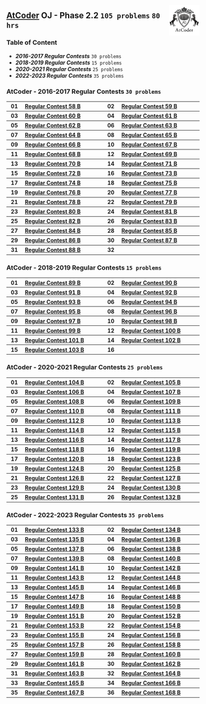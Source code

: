 <img align="right" width="80" src="/logos/atcoder.png"></img>

## [AtCoder](https://atcoder.jp/) OJ - Phase 2.2 `105 problems` `80 hrs`

### Table of Content

- ***2016-2017 Regular Contests***     `30 problems`
- ***2018-2019 Regular Contests***     `15 problems`
- ***2020-2021 Regular Contests***     `25 problems`
- ***2022-2023 Regular Contests***     `35 problems`

### AtCoder - 2016-2017 Regular Contests `30 problems`

<table>
    <tbody>
        <tr>
<th align="center" width="50px">01</th><th align="left" width="550px"><a href="https://atcoder.jp/contests/arc058/tasks/arc058_b">Regular Contest 58 B</a></th>
<th align="center" width="50px">02</th><th align="left" width="550px"><a href="https://atcoder.jp/contests/arc059/tasks/arc059_b">Regular Contest 59 B</a></th>
        </tr>
        <tr>
<th align="center" width="50px">03</th><th align="left" width="550px"><a href="https://atcoder.jp/contests/arc060/tasks/arc060_b">Regular Contest 60 B</a></th>
<th align="center" width="50px">04</th><th align="left" width="550px"><a href="https://atcoder.jp/contests/arc061/tasks/arc061_b">Regular Contest 61 B</a></th>
        </tr>
        <tr>
<th align="center" width="50px">05</th><th align="left" width="550px"><a href="https://atcoder.jp/contests/arc062/tasks/arc062_b">Regular Contest 62 B</a></th>
<th align="center" width="50px">06</th><th align="left" width="550px"><a href="https://atcoder.jp/contests/arc063/tasks/arc063_b">Regular Contest 63 B</a></th>
        </tr>
        <tr>
<th align="center" width="50px">07</th><th align="left" width="550px"><a href="https://atcoder.jp/contests/arc064/tasks/arc064_b">Regular Contest 64 B</a></th>
<th align="center" width="50px">08</th><th align="left" width="550px"><a href="https://atcoder.jp/contests/arc065/tasks/arc065_b">Regular Contest 65 B</a></th>
        </tr>
        <tr>
<th align="center" width="50px">09</th><th align="left" width="550px"><a href="https://atcoder.jp/contests/arc066/tasks/arc066_b">Regular Contest 66 B</a></th>
<th align="center" width="50px">10</th><th align="left" width="550px"><a href="https://atcoder.jp/contests/arc067/tasks/arc067_b">Regular Contest 67 B</a></th>
        </tr>
        <tr>
<th align="center" width="50px">11</th><th align="left" width="550px"><a href="https://atcoder.jp/contests/arc068/tasks/arc068_b">Regular Contest 68 B</a></th>
<th align="center" width="50px">12</th><th align="left" width="550px"><a href="https://atcoder.jp/contests/arc069/tasks/arc069_b">Regular Contest 69 B</a></th>
        </tr>
        <tr>
<th align="center" width="50px">13</th><th align="left" width="550px"><a href="https://atcoder.jp/contests/arc070/tasks/arc070_b">Regular Contest 70 B</a></th>
<th align="center" width="50px">14</th><th align="left" width="550px"><a href="https://atcoder.jp/contests/arc071/tasks/arc071_b">Regular Contest 71 B</a></th>
        </tr>
        <tr>
<th align="center" width="50px">15</th><th align="left" width="550px"><a href="https://atcoder.jp/contests/arc072/tasks/arc072_b">Regular Contest 72 B</a></th>
<th align="center" width="50px">16</th><th align="left" width="550px"><a href="https://atcoder.jp/contests/arc073/tasks/arc073_b">Regular Contest 73 B</a></th>
        </tr>
        <tr>
<th align="center" width="50px">17</th><th align="left" width="550px"><a href="https://atcoder.jp/contests/arc074/tasks/arc074_b">Regular Contest 74 B</a></th>
<th align="center" width="50px">18</th><th align="left" width="550px"><a href="https://atcoder.jp/contests/arc075/tasks/arc075_b">Regular Contest 75 B</a></th>
        </tr>
        <tr>
<th align="center" width="50px">19</th><th align="left" width="550px"><a href="https://atcoder.jp/contests/arc076/tasks/arc076_b">Regular Contest 76 B</a></th>
<th align="center" width="50px">20</th><th align="left" width="550px"><a href="https://atcoder.jp/contests/arc077/tasks/arc077_b">Regular Contest 77 B</a></th>
        </tr>
        <tr>
<th align="center" width="50px">21</th><th align="left" width="550px"><a href="https://atcoder.jp/contests/arc078/tasks/arc078_b">Regular Contest 78 B</a></th>
<th align="center" width="50px">22</th><th align="left" width="550px"><a href="https://atcoder.jp/contests/arc079/tasks/arc079_b">Regular Contest 79 B</a></th>
        </tr>
        <tr>
<th align="center" width="50px">23</th><th align="left" width="550px"><a href="https://atcoder.jp/contests/arc080/tasks/arc080_b">Regular Contest 80 B</a></th>
<th align="center" width="50px">24</th><th align="left" width="550px"><a href="https://atcoder.jp/contests/arc081/tasks/arc081_b">Regular Contest 81 B</a></th>
        </tr>
        <tr>
<th align="center" width="50px">25</th><th align="left" width="550px"><a href="https://atcoder.jp/contests/arc082/tasks/arc082_b">Regular Contest 82 B</a></th>
<th align="center" width="50px">26</th><th align="left" width="550px"><a href="https://atcoder.jp/contests/arc083/tasks/arc083_b">Regular Contest 83 B</a></th>
        </tr>
        <tr>
<th align="center" width="50px">27</th><th align="left" width="550px"><a href="https://atcoder.jp/contests/arc084/tasks/arc084_b">Regular Contest 84 B</a></th>
<th align="center" width="50px">28</th><th align="left" width="550px"><a href="https://atcoder.jp/contests/arc085/tasks/arc085_b">Regular Contest 85 B</a></th>
        </tr>
        <tr>
<th align="center" width="50px">29</th><th align="left" width="550px"><a href="https://atcoder.jp/contests/arc086/tasks/arc086_b">Regular Contest 86 B</a></th>
<th align="center" width="50px">30</th><th align="left" width="550px"><a href="https://atcoder.jp/contests/arc087/tasks/arc087_b">Regular Contest 87 B</a></th>
        </tr>
        <tr>
<th align="center" width="50px">31</th><th align="left" width="550px"><a href="https://atcoder.jp/contests/arc088/tasks/arc088_b">Regular Contest 88 B</a></th>
<th align="center" width="50px">32</th><th align="left" width="550px"><a href=""></a></th>
        </tr>
    </tbody>
</table>

### AtCoder - 2018-2019 Regular Contests `15 problems`

<table>
    <tbody>
        <tr>
<th align="center" width="50px">01</th><th align="left" width="550px"><a href="https://atcoder.jp/contests/arc089/tasks/arc089_b">Regular Contest 89 B</a></th>
<th align="center" width="50px">02</th><th align="left" width="550px"><a href="https://atcoder.jp/contests/arc090/tasks/arc090_b">Regular Contest 90 B</a></th>
        </tr>
        <tr>
<th align="center" width="50px">03</th><th align="left" width="550px"><a href="https://atcoder.jp/contests/arc091/tasks/arc091_b">Regular Contest 91 B</a></th>
<th align="center" width="50px">04</th><th align="left" width="550px"><a href="https://atcoder.jp/contests/arc092/tasks/arc092_b">Regular Contest 92 B</a></th>
        </tr>
        <tr>
<th align="center" width="50px">05</th><th align="left" width="550px"><a href="https://atcoder.jp/contests/arc093/tasks/arc093_b">Regular Contest 93 B</a></th>
<th align="center" width="50px">06</th><th align="left" width="550px"><a href="https://atcoder.jp/contests/arc094/tasks/arc094_b">Regular Contest 94 B</a></th>
        </tr>
        <tr>
<th align="center" width="50px">07</th><th align="left" width="550px"><a href="https://atcoder.jp/contests/arc095/tasks/arc095_b">Regular Contest 95 B</a></th>
<th align="center" width="50px">08</th><th align="left" width="550px"><a href="https://atcoder.jp/contests/arc096/tasks/arc096_b">Regular Contest 96 B</a></th>
        </tr>
        <tr>
<th align="center" width="50px">09</th><th align="left" width="550px"><a href="https://atcoder.jp/contests/arc097/tasks/arc097_b">Regular Contest 97 B</a></th>
<th align="center" width="50px">10</th><th align="left" width="550px"><a href="https://atcoder.jp/contests/arc098/tasks/arc098_b">Regular Contest 98 B</a></th>
        </tr>
        <tr>
<th align="center" width="50px">11</th><th align="left" width="550px"><a href="https://atcoder.jp/contests/arc099/tasks/arc099_b">Regular Contest 99 B</a></th>
<th align="center" width="50px">12</th><th align="left" width="550px"><a href="https://atcoder.jp/contests/arc100/tasks/arc100_b">Regular Contest 100 B</a></th>
        </tr>
        <tr>
<th align="center" width="50px">13</th><th align="left" width="550px"><a href="https://atcoder.jp/contests/arc101/tasks/arc101_b">Regular Contest 101 B</a></th>
<th align="center" width="50px">14</th><th align="left" width="550px"><a href="https://atcoder.jp/contests/arc102/tasks/arc102_b">Regular Contest 102 B</a></th>
        </tr>
        <tr>
<th align="center" width="50px">15</th><th align="left" width="550px"><a href="https://atcoder.jp/contests/arc103/tasks/arc103_b">Regular Contest 103 B</a></th>
<th align="center" width="50px">16</th><th align="left" width="550px"><a href=""></a></th>
        </tr>
    </tbody>
</table>

### AtCoder - 2020-2021 Regular Contests `25 problems`

<table>
    <tbody>
        <tr>
<th align="center" width="50px">01</th><th align="left" width="550px"><a href="https://atcoder.jp/contests/arc104/tasks/arc104_b">Regular Contest 104 B</a></th>
<th align="center" width="50px">02</th><th align="left" width="550px"><a href="https://atcoder.jp/contests/arc105/tasks/arc105_b">Regular Contest 105 B</a></th>
        </tr>
        <tr>
<th align="center" width="50px">03</th><th align="left" width="550px"><a href="https://atcoder.jp/contests/arc106/tasks/arc106_b">Regular Contest 106 B</a></th>
<th align="center" width="50px">04</th><th align="left" width="550px"><a href="https://atcoder.jp/contests/arc107/tasks/arc107_b">Regular Contest 107 B</a></th>
        </tr>
        <tr>
<th align="center" width="50px">05</th><th align="left" width="550px"><a href="https://atcoder.jp/contests/arc108/tasks/arc108_b">Regular Contest 108 B</a></th>
<th align="center" width="50px">06</th><th align="left" width="550px"><a href="https://atcoder.jp/contests/arc109/tasks/arc109_b">Regular Contest 109 B</a></th>
        </tr>
        <tr>
<th align="center" width="50px">07</th><th align="left" width="550px"><a href="https://atcoder.jp/contests/arc110/tasks/arc110_b">Regular Contest 110 B</a></th>
<th align="center" width="50px">08</th><th align="left" width="550px"><a href="https://atcoder.jp/contests/arc111/tasks/arc111_b">Regular Contest 111 B</a></th>
        </tr>
        <tr>
<th align="center" width="50px">09</th><th align="left" width="550px"><a href="https://atcoder.jp/contests/arc112/tasks/arc112_b">Regular Contest 112 B</a></th>
<th align="center" width="50px">10</th><th align="left" width="550px"><a href="https://atcoder.jp/contests/arc113/tasks/arc113_b">Regular Contest 113 B</a></th>
        </tr>
        <tr>
<th align="center" width="50px">11</th><th align="left" width="550px"><a href="https://atcoder.jp/contests/arc114/tasks/arc114_b">Regular Contest 114 B</a></th>
<th align="center" width="50px">12</th><th align="left" width="550px"><a href="https://atcoder.jp/contests/arc115/tasks/arc115_b">Regular Contest 115 B</a></th>
        </tr>
        <tr>
<th align="center" width="50px">13</th><th align="left" width="550px"><a href="https://atcoder.jp/contests/arc116/tasks/arc116_b">Regular Contest 116 B</a></th>
<th align="center" width="50px">14</th><th align="left" width="550px"><a href="https://atcoder.jp/contests/arc117/tasks/arc117_b">Regular Contest 117 B</a></th>
        </tr>
        <tr>
<th align="center" width="50px">15</th><th align="left" width="550px"><a href="https://atcoder.jp/contests/arc118/tasks/arc118_b">Regular Contest 118 B</a></th>
<th align="center" width="50px">16</th><th align="left" width="550px"><a href="https://atcoder.jp/contests/arc119/tasks/arc119_b">Regular Contest 119 B</a></th>
        </tr>
        <tr>
<th align="center" width="50px">17</th><th align="left" width="550px"><a href="https://atcoder.jp/contests/arc120/tasks/arc120_b">Regular Contest 120 B</a></th>
<th align="center" width="50px">18</th><th align="left" width="550px"><a href="https://atcoder.jp/contests/arc123/tasks/arc123_b">Regular Contest 123 B</a></th>
        </tr>
        <tr>
<th align="center" width="50px">19</th><th align="left" width="550px"><a href="https://atcoder.jp/contests/arc124/tasks/arc124_b">Regular Contest 124 B</a></th>
<th align="center" width="50px">20</th><th align="left" width="550px"><a href="https://atcoder.jp/contests/arc125/tasks/arc125_b">Regular Contest 125 B</a></th>
        </tr>
        <tr>
<th align="center" width="50px">21</th><th align="left" width="550px"><a href="https://atcoder.jp/contests/arc126/tasks/arc126_b">Regular Contest 126 B</a></th>
<th align="center" width="50px">22</th><th align="left" width="550px"><a href="https://atcoder.jp/contests/arc127/tasks/arc127_b">Regular Contest 127 B</a></th>
        </tr>
        <tr>
<th align="center" width="50px">23</th><th align="left" width="550px"><a href="https://atcoder.jp/contests/arc129/tasks/arc129_b">Regular Contest 129 B</a></th>
<th align="center" width="50px">24</th><th align="left" width="550px"><a href="https://atcoder.jp/contests/arc130/tasks/arc130_b">Regular Contest 130 B</a></th>
        </tr>
        <tr>
<th align="center" width="50px">25</th><th align="left" width="550px"><a href="https://atcoder.jp/contests/arc131/tasks/arc131_b">Regular Contest 131 B</a></th>
<th align="center" width="50px">26</th><th align="left" width="550px"><a href="https://atcoder.jp/contests/arc132/tasks/arc132_b">Regular Contest 132 B</a></th>
        </tr>
    </tbody>
</table>

### AtCoder - 2022-2023 Regular Contests `35 problems`

<table>
    <tbody>
        <tr>
<th align="center" width="50px">01</th><th align="left" width="550px"><a href="https://atcoder.jp/contests/arc133/tasks/arc133_b">Regular Contest 133 B</a></th>
<th align="center" width="50px">02</th><th align="left" width="550px"><a href="https://atcoder.jp/contests/arc134/tasks/arc134_b">Regular Contest 134 B</a></th>
        </tr>
        <tr>
<th align="center" width="50px">03</th><th align="left" width="550px"><a href="https://atcoder.jp/contests/arc135/tasks/arc135_b">Regular Contest 135 B</a></th>
<th align="center" width="50px">04</th><th align="left" width="550px"><a href="https://atcoder.jp/contests/arc136/tasks/arc136_b">Regular Contest 136 B</a></th>
        </tr>
        <tr>
<th align="center" width="50px">05</th><th align="left" width="550px"><a href="https://atcoder.jp/contests/arc137/tasks/arc137_b">Regular Contest 137 B</a></th>
<th align="center" width="50px">06</th><th align="left" width="550px"><a href="https://atcoder.jp/contests/arc138/tasks/arc138_b">Regular Contest 138 B</a></th>
        </tr>
        <tr>
<th align="center" width="50px">07</th><th align="left" width="550px"><a href="https://atcoder.jp/contests/arc139/tasks/arc139_b">Regular Contest 139 B</a></th>
<th align="center" width="50px">08</th><th align="left" width="550px"><a href="https://atcoder.jp/contests/arc140/tasks/arc140_b">Regular Contest 140 B</a></th>
        </tr>
        <tr>
<th align="center" width="50px">09</th><th align="left" width="550px"><a href="https://atcoder.jp/contests/arc141/tasks/arc141_b">Regular Contest 141 B</a></th>
<th align="center" width="50px">10</th><th align="left" width="550px"><a href="https://atcoder.jp/contests/arc142/tasks/arc142_b">Regular Contest 142 B</a></th>
        </tr>
        <tr>
<th align="center" width="50px">11</th><th align="left" width="550px"><a href="https://atcoder.jp/contests/arc143/tasks/arc143_b">Regular Contest 143 B</a></th>
<th align="center" width="50px">12</th><th align="left" width="550px"><a href="https://atcoder.jp/contests/arc144/tasks/arc144_b">Regular Contest 144 B</a></th>
        </tr>
        <tr>
<th align="center" width="50px">13</th><th align="left" width="550px"><a href="https://atcoder.jp/contests/arc145/tasks/arc145_b">Regular Contest 145 B</a></th>
<th align="center" width="50px">14</th><th align="left" width="550px"><a href="https://atcoder.jp/contests/arc146/tasks/arc146_b">Regular Contest 146 B</a></th>
        </tr>
        <tr>
<th align="center" width="50px">15</th><th align="left" width="550px"><a href="https://atcoder.jp/contests/arc147/tasks/arc147_b">Regular Contest 147 B</a></th>
<th align="center" width="50px">16</th><th align="left" width="550px"><a href="https://atcoder.jp/contests/arc148/tasks/arc148_b">Regular Contest 148 B</a></th>
        </tr>
        <tr>
<th align="center" width="50px">17</th><th align="left" width="550px"><a href="https://atcoder.jp/contests/arc149/tasks/arc149_b">Regular Contest 149 B</a></th>
<th align="center" width="50px">18</th><th align="left" width="550px"><a href="https://atcoder.jp/contests/arc150/tasks/arc150_b">Regular Contest 150 B</a></th>
        </tr>
        <tr>
<th align="center" width="50px">19</th><th align="left" width="550px"><a href="https://atcoder.jp/contests/arc151/tasks/arc151_b">Regular Contest 151 B</a></th>
<th align="center" width="50px">20</th><th align="left" width="550px"><a href="https://atcoder.jp/contests/arc152/tasks/arc152_b">Regular Contest 152 B</a></th>
        </tr>
        <tr>
<th align="center" width="50px">21</th><th align="left" width="550px"><a href="https://atcoder.jp/contests/arc153/tasks/arc153_b">Regular Contest 153 B</a></th>
<th align="center" width="50px">22</th><th align="left" width="550px"><a href="https://atcoder.jp/contests/arc154/tasks/arc154_b">Regular Contest 154 B</a></th>
        </tr>
        <tr>
<th align="center" width="50px">23</th><th align="left" width="550px"><a href="https://atcoder.jp/contests/arc155/tasks/arc155_b">Regular Contest 155 B</a></th>
<th align="center" width="50px">24</th><th align="left" width="550px"><a href="https://atcoder.jp/contests/arc156/tasks/arc156_b">Regular Contest 156 B</a></th>
        </tr>
        <tr>
<th align="center" width="50px">25</th><th align="left" width="550px"><a href="https://atcoder.jp/contests/arc157/tasks/arc157_b">Regular Contest 157 B</a></th>
<th align="center" width="50px">26</th><th align="left" width="550px"><a href="https://atcoder.jp/contests/arc158/tasks/arc158_b">Regular Contest 158 B</a></th>
        </tr>
        <tr>
<th align="center" width="50px">27</th><th align="left" width="550px"><a href="https://atcoder.jp/contests/arc159/tasks/arc159_b">Regular Contest 159 B</a></th>
<th align="center" width="50px">28</th><th align="left" width="550px"><a href="https://atcoder.jp/contests/arc160/tasks/arc160_b">Regular Contest 160 B</a></th>
        </tr>
        <tr>
<th align="center" width="50px">29</th><th align="left" width="550px"><a href="https://atcoder.jp/contests/arc161/tasks/arc161_b">Regular Contest 161 B</a></th>
<th align="center" width="50px">30</th><th align="left" width="550px"><a href="https://atcoder.jp/contests/arc162/tasks/arc162_b">Regular Contest 162 B</a></th>
        </tr>
        <tr>
<th align="center" width="50px">31</th><th align="left" width="550px"><a href="https://atcoder.jp/contests/arc163/tasks/arc163_b">Regular Contest 163 B</a></th>
<th align="center" width="50px">32</th><th align="left" width="550px"><a href="https://atcoder.jp/contests/arc164/tasks/arc164_b">Regular Contest 164 B</a></th>
        </tr>
        <tr>
<th align="center" width="50px">33</th><th align="left" width="550px"><a href="https://atcoder.jp/contests/arc165/tasks/arc165_b">Regular Contest 165 B</a></th>
<th align="center" width="50px">34</th><th align="left" width="550px"><a href="https://atcoder.jp/contests/arc166/tasks/arc166_b">Regular Contest 166 B</a></th>
        </tr>
        <tr>
<th align="center" width="50px">35</th><th align="left" width="550px"><a href="https://atcoder.jp/contests/arc167/tasks/arc167_b">Regular Contest 167 B</a></th>
<th align="center" width="50px">36</th><th align="left" width="550px"><a href="https://atcoder.jp/contests/arc168/tasks/arc168_b">Regular Contest 168 B</a></th>
        </tr>
    </tbody>
</table>
